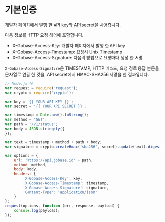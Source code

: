 # 기본인증

개발자 페이지에서 발행 한 API key와 API secret을 사용합니다.

다음 정보를 HTTP 요청 헤더에 포함합니다.

* X-Gobase-Access-Key: 개발자 페이지에서 발행 한 API key
* X-Gobase-Access-Timestamp: 요청시 Unix Timestamp
* X-Gobase-Access-Signature: 다음의 방법으로 요청마다 생성 한 서명

`X-Gobase-Access-Signature`은 TIMESTAMP, HTTP 메소드, 요청 경로 응답 본문을 문자열로 연결 한 것을, API secret에서 HMAC-SHA256 서명을 한 결과입니다.

```js
// Node.js 예
var request = require('request');
var crypto = require('crypto');

var key = '{{ YOUR API KEY }}';
var secret = '{{ YOUR API SECRET }}';

var timestamp = Date.now().toString();
var method = 'GET';
var path = '/v1/status';
var body = JSON.stringify({
});

var text = timestamp + method + path + body;
var signature = crypto.createHmac('sha256', secret).update(text).digest('hex');

var options = {
    url: 'https://api.gobase.io' + path,
    method: method,
    body: body,
    headers: {
        'X-Gobase-Access-Key': key,
        'X-Gobase-Access-Timestamp': timestamp,
        'X-Gobase-Access-Signature': signature,
        'Content-Type': 'application/json'
    }
};
request(options, function (err, response, payload) {
    console.log(payload);
});
```
